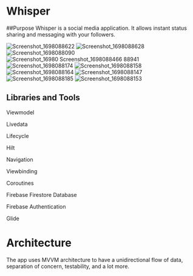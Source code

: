 # Whisper

##Purpose
Whisper is a social media application. It allows instant status sharing and messaging with your followers.


![Screenshot_1698088622](https://github.com/Coola37/Whisper-SocilMediaApp/assets/110453767/98c23449-4408-41e0-ad0d-41e3010bc457)
![Screenshot_1698088628](https://github.com/Coola37/Whisper-SocilMediaApp/assets/110453767/3bb15e29-7438-4034-bd43-06c30b6456bf)
![Screenshot_1698088090](https://github.com/Coola37/Whisper-SocilMediaApp/assets/110453767/7a15e99e-0da4-4821-a33a-0989e3e99074)
![Screenshot_16980
![Screenshot_1698088466](https://github.com/Coola37/Whisper-SocilMediaApp/assets/110453767/e1dced55-d61a-4a38-9460-91b2d6a97994)
88941](https://github.com/Coola37/Whisper-SocilMediaApp/assets/110453767/23cffb05-df43-409d-bcbb-4a2602befa20)
![Screenshot_1698088174](https://github.com/Coola37/Whisper-SocilMediaApp/assets/110453767/638783c1-3742-47f4-9c00-5193d805ac61)
![Screenshot_1698088158](https://github.com/Coola37/Whisper-SocilMediaApp/assets/110453767/420251c6-bc25-45b3-bfea-21c834cc9825)
![Screenshot_1698088164](https://github.com/Coola37/Whisper-SocilMediaApp/assets/110453767/fe8108b5-5c39-497a-9427-0fd83b94e177)
![Screenshot_1698088147](https://github.com/Coola37/Whisper-SocilMediaApp/assets/110453767/3a2b8f37-ae6b-4629-b30b-9a7e7514d547)
![Screenshot_1698088185](https://github.com/Coola37/Whisper-SocilMediaApp/assets/110453767/5a4d7fe2-10aa-44d3-bd07-f5f439af06bf)
![Screenshot_1698088153](https://github.com/Coola37/Whisper-SocilMediaApp/assets/110453767/70d988db-4888-491f-955d-fd9bfade77f2)

## Libraries and Tools
Viewmodel </p>
Livedata</p>
Lifecycle</p>
Hilt</p>
Navigation</p>
Viewbinding</p>
Coroutines</p>
Firebase Firestore Database</p>
Firebase Authentication</p>
Glide</p>

# Architecture
The app uses MVVM architecture to have a unidirectional flow of data, separation of concern, testability, and a lot more.


